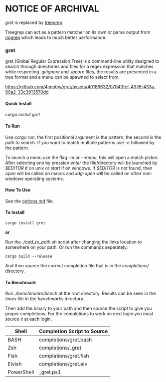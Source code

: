 # NOTICE OF ARCHIVAL

*gret* is replaced by [treegrep](https://github.com/4imothy/treegrep)

Treegrep can act as a pattern matcher on its own or parse output from [ripgrep](https://github.com/BurntSushi/ripgrep) which leads to much better performance.

### gret

gret (Global Regular Expression Tree) is a command-line utility
designed to search through directories and files for a regex
expression that matches while respecting *.gitignore* and *.ignore*
files, the results are presented in a tree format and a menu can be
spawned to select from.


https://github.com/4imothy/gret/assets/40186632/07043fef-4376-433a-90a2-33c3913570dd


#### Quick Install
*cargo install gret*

#### To Run
Use *cargo run*, the first positional argument
is the pattern, the second is the path to search. If
you want to match multiple patterns use *-e* followed
by the pattern.

To launch a menu use the flag *-m* or *--menu*, this
will open a match picker. After selecting one by pression *enter*
the file/directory will be launched by *\$EDITOR* if on unix or *start*
if on windows. If *\$EDITOR* is not found, then *open* will be called on
macos and *xdg-open* will be called on other non-windows operating systems.

#### How To Use
See the [options.md](./options.md) file.

#### To Install
```
cargo install gret
```

**or**

Run the *./add_to_path.sh* script after changing the
links location to somewhere on your path. Or run
the commands seperately:
```
cargo build --release
```
And then source the correct completion file that is in the
*completions/* directory.

#### To Benchmark
Run *./benchmarks/bench* at the root directory. Results can be seen in the
*times* file in the *benchmarks* directory.

Then add the binary to your path and then source the
script to give you proper completions. For the completions
to work on next login you must source it at each login.

| Shell |Completion Script to Source |
|----| ---|
|BASH       |completions/gret.bash|
|Zsh        | completions/_gret|
|Fish       | completions/gret.fish|
|Elvish     |completions/gret.elv|
|PowerShell | _gret.ps1|
